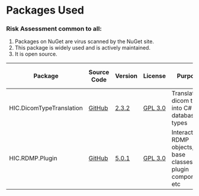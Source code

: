 

# Packages Used

### Risk Assessment common to all:
1. Packages on NuGet are virus scanned by the NuGet site.
2. This package is widely used and is actively maintained.
3. It is open source.

| Package | Source Code | Version | License | Purpose | Additional Risk Assessment |
| ------- | ------------| --------| ------- | ------- | -------------------------- |
| HIC.DicomTypeTranslation | [GitHub](https://github.com/HicServices/DicomTypeTranslation) | [2.3.2](https://www.nuget.org/packages/HIC.DicomTypeTranslation/2.3.2) | [GPL 3.0](https://www.gnu.org/licenses/gpl-3.0.html) | Translate dicom types into C# / database types | |
| HIC.RDMP.Plugin | [GitHub](https://github.com/HicServices/RDMP) | [5.0.1](https://www.nuget.org/packages/HIC.RDMP.Plugin/5.0.1) | [GPL 3.0](https://www.gnu.org/licenses/gpl-3.0.html) | Interact with RDMP objects, base classes for plugin components etc | |
